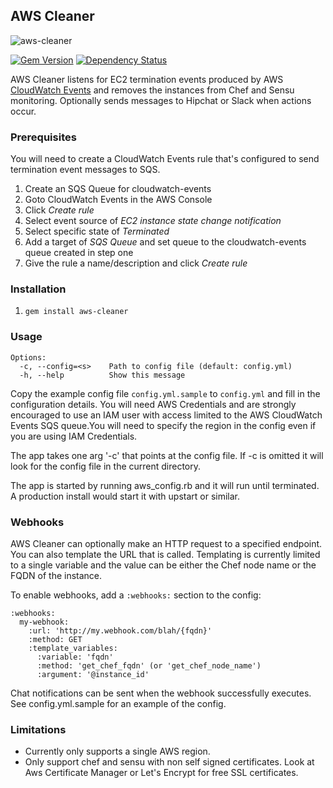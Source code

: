 ## AWS Cleaner

![aws-cleaner](https://raw.github.com/eheydrick/aws-cleaner/master/aws-cleaner.png)

[![Gem Version](https://badge.fury.io/rb/aws-cleaner.svg)](http://badge.fury.io/rb/aws-cleaner)
[![Dependency Status](https://gemnasium.com/badges/github.com/eheydrick/aws-cleaner.svg)](https://gemnasium.com/github.com/eheydrick/aws-cleaner)

AWS Cleaner listens for EC2 termination events produced by AWS [CloudWatch Events](http://docs.aws.amazon.com/AmazonCloudWatch/latest/DeveloperGuide/WhatIsCloudWatchEvents.html)
and removes the instances from Chef and Sensu monitoring. Optionally
sends messages to Hipchat or Slack when actions occur.

### Prerequisites

You will need to create a CloudWatch Events rule that's configured to send termination event messages to SQS.

1. Create an SQS Queue for cloudwatch-events
2. Goto CloudWatch Events in the AWS Console
3. Click *Create rule*
4. Select event source of *EC2 instance state change notification*
5. Select specific state of *Terminated*
6. Add a target of *SQS Queue* and set queue to the cloudwatch-events queue created in step one
7. Give the rule a name/description and click *Create rule*

### Installation

1. `gem install aws-cleaner`

### Usage

```
Options:
  -c, --config=<s>    Path to config file (default: config.yml)
  -h, --help          Show this message
```

Copy the example config file ``config.yml.sample`` to ``config.yml``
and fill in the configuration details. You will need AWS Credentials
and are strongly encouraged to use an IAM user with access limited to
the AWS CloudWatch Events SQS queue.You will need to specify the region
in the config even if you are using IAM Credentials.

The app takes one arg '-c' that points at the config file. If -c is
omitted it will look for the config file in the current directory.

The app is started by running aws_config.rb and it will run until
terminated. A production install would start it with upstart or
similar.

### Webhooks

AWS Cleaner can optionally make an HTTP request to a specified endpoint. You can
also template the URL that is called. Templating is currently limited to a single
variable and the value can be either the Chef node name or the FQDN of the instance.

To enable webhooks, add a `:webhooks:` section to the config:

```
:webhooks:
  my-webhook:
    :url: 'http://my.webhook.com/blah/{fqdn}'
    :method: GET
    :template_variables:
      :variable: 'fqdn'
      :method: 'get_chef_fqdn' (or 'get_chef_node_name')
      :argument: '@instance_id'
```

Chat notifications can be sent when the webhook successfully executes. See
config.yml.sample for an example of the config.

### Limitations

- Currently only supports a single AWS region.
- Only support chef and sensu with non self signed certificates. Look at Aws Certificate Manager or Let's Encrypt for free SSL certificates.
